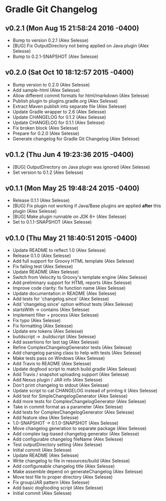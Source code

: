 Gradle Git Changelog
====================

v0.2.1 (Mon Aug 15 21:58:24 2016 -0400)
---------------------------------------
* Bump to version 0.2.1 (Alex Selesse)
* [BUG] Fix OutputDirectory not being applied on Java plugin (Alex Selesse)
* Bump to 0.2.1-SNAPSHOT (Alex Selesse)

v0.2.0 (Sat Oct 10 18:12:57 2015 -0400)
---------------------------------------
* Bump version to 0.2.0 (Alex Selesse)
* Add sample-html (Alex Selesse)
* Allow different commit formats for html/markdown (Alex Selesse)
* Publish plugin to plugins.gradle.org (Alex Selesse)
* Extract Maven publish into separate file (Alex Selesse)
* Update Gradle wrapper to 2.6 (Alex Selesse)
* Update CHANGELOG for 0.1.2 (Alex Selesse)
* Update CHANGELOG for 0.1.1 (Alex Selesse)
* Fix broken block (Alex Selesse)
* Prepare for 0.2.0 (Alex Selesse)
* Generate changelog for Gradle Git Changelog (Alex Selesse)

v0.1.2 (Thu Jun 4 19:23:36 2015 -0400)
--------------------------------------
* [BUG] OutputDirectory on Java plugin was ignored (Alex Selesse)
* Set version to 0.1.2 (Alex Selesse)

v0.1.1 (Mon May 25 19:48:24 2015 -0400)
---------------------------------------
* Release 0.1.1 (Alex Selesse)
* [BUG] Fix plugin not working if Java/Base plugins are applied **after** this plugin (Alex Selesse)
* [BUG] Make plugin runnable on JDK 6+ (Alex Selesse)
* Set to 0.1.1-SNAPSHOT (Alex Selesse)

v0.1.0 (Thu May 21 18:40:51 2015 -0400)
---------------------------------------
* Update README to reflect 1.0 (Alex Selesse)
* Release 0.1.0 (Alex Selesse)
* Add full support for Groovy HTML template (Alex Selesse)
* Fix failing test (Alex Selesse)
* Update README (Alex Selesse)
* Switch from Velocity to Groovy's template engine (Alex Selesse)
* Add preliminary support for HTML reports (Alex Selesse)
* Improve code clarity: fix function name (Alex Selesse)
* Update documentation in README (Alex Selesse)
* Add tests for 'changelog.since' (Alex Selesse)
* Add 'changelog.since' option without tests (Alex Selesse)
* startsWith -> contains (Alex Selesse)
* Implement filter + process (Alex Selesse)
* Fix typo (Alex Selesse)
* Fix formatting (Alex Selesse)
* Update env tokens (Alex Selesse)
* buildscript -> .buildscript (Alex Selesse)
* Add assertions for last tag (Alex Selesse)
* Refine ComplexChangelogGenerator tests (Alex Selesse)
* Add changelog parsing class to help with tests (Alex Selesse)
* Make tests pass on Windows (Alex Selesse)
* Add Travis to README (Alex Selesse)
* Update dogfood script to match build.gradle (Alex Selesse)
* Add Travis / snapshot uploading support (Alex Selesse)
* Add Nexus plugin / JAR info (Alex Selesse)
* Don't print changelog to stdout (Alex Selesse)
* Update script to cat CHANGELOG instead of printing it (Alex Selesse)
* Add test for SimpleChangelogGenerator (Alex Selesse)
* Add more tests for ComplexChangelogGenerator (Alex Selesse)
* Take in commit format as a parameter (Alex Selesse)
* Add tests for ComplexChangelogGenerator (Alex Selesse)
* Add feature idea (Alex Selesse)
* 1.0-SNAPSHOT -> 0.1.0-SNAPSHOT (Alex Selesse)
* Move changelog generation to separate package (Alex Selesse)
* Add complex tag-based changelog generator (Alex Selesse)
* Add configurable changelog fileName (Alex Selesse)
* Test outputDirectory setting (Alex Selesse)
* Initial commit (Alex Selesse)
* Update README (Alex Selesse)
* Write changelog to file in resources/build (Alex Selesse)
* Add configureable changelog title (Alex Selesse)
* Make assemble depend on generateChangelog (Alex Selesse)
* Move test file to proper directory (Alex Selesse)
* Fix group/JAR pattern (Alex Selesse)
* Add basic dogfooding script (Alex Selesse)
* Initial commit (Alex Selesse)
